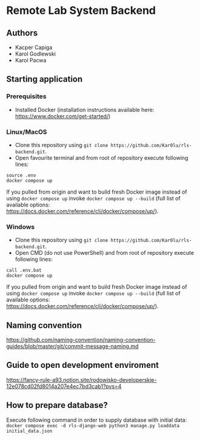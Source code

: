 # Remote Lab System Backend
## Authors
- Kacper Capiga
- Karol Godlewski
- Karol Pacwa

## Starting application
### Prerequisites
- Installed Docker (installation instructions available here: https://www.docker.com/get-started/)
### Linux/MacOS
- Clone this repository using ```git clone https://github.com/Kar0lu/rls-backend.git```.
- Open favourite terminal and from root of repository execute following lines:
```
source .env
docker compose up
```
If you pulled from origin and want to build fresh Docker image instead of using ```docker compose up``` invoke ```docker compose up --build``` (full list of available options: https://docs.docker.com/reference/cli/docker/compose/up/).
### Windows
- Clone this repository using ```git clone https://github.com/Kar0lu/rls-backend.git```.
- Open CMD (do not use PowerShell) and from root of repository execute following lines:
```
call .env.bat
docker compose up
```
If you pulled from origin and want to build fresh Docker image instead of using ```docker compose up``` invoke ```docker compose up --build``` (full list of available options: https://docs.docker.com/reference/cli/docker/compose/up/).



## Naming convention
https://github.com/naming-convention/naming-convention-guides/blob/master/git/commit-message-naming.md

## Guide to open development enviroment
https://fancy-rule-a93.notion.site/rodowisko-developerskie-12e078cd02fd8014a207e4ec7bd3cab1?pvs=4

## How to prepare database?
Execute following command in order to supply database with initial data:
```docker compose exec -d rls-django-web python3 manage.py loaddata initial_data.json```

